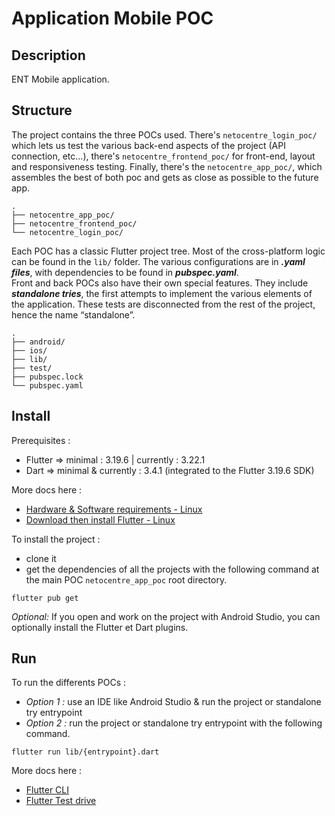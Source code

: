 # Application Mobile POC
## Description
ENT Mobile application.

## Structure

The project contains the three POCs used. There's `netocentre_login_poc/` which lets us test the various back-end aspects of the project (API connection, etc...), there's `netocentre_frontend_poc/` for front-end, layout and responsiveness testing. Finally, there's the `netocentre_app_poc/`, which assembles the best of both poc and gets as close as possible to the future app.

    .
    ├── netocentre_app_poc/
    ├── netocentre_frontend_poc/
    └── netocentre_login_poc/

Each POC has a classic Flutter project tree. Most of the cross-platform logic can be found in the `lib/` folder. The various configurations are in ___.yaml files___, with dependencies to be found in ___pubspec.yaml___.
<br>Front and back POCs also have their own special features. They include ___standalone tries___, the first attempts to implement the various elements of the application. These tests are disconnected from the rest of the project, hence the name “standalone”.

    .
    ├── android/
    ├── ios/
    ├── lib/
    ├── test/
    ├── pubspec.lock
    └── pubspec.yaml

## Install
Prerequisites :
- Flutter => minimal : 3.19.6 | currently : 3.22.1
- Dart => minimal & currently : 3.4.1 (integrated to the Flutter 3.19.6 SDK)

More docs here :
- [Hardware & Software requirements - Linux](https://docs.flutter.dev/get-started/install/linux/android#verify-system-requirements)
- [Download then install Flutter - Linux](https://docs.flutter.dev/get-started/install/linux/android#download-then-install-flutter)

To install the project :
- clone it
- get the dependencies of all the projects with the following command at the main POC `netocentre_app_poc` root directory.
```console
flutter pub get
```

_Optional:_
If you open and work on the project with Android Studio, you can optionally install the Flutter et Dart plugins.


## Run
To run the differents POCs :
- _Option 1 :_ use an IDE like Android Studio & run the project or standalone try entrypoint
- _Option 2 :_ run the project or standalone try entrypoint with the following command.
```console
flutter run lib/{entrypoint}.dart
```

More docs here :
- [Flutter CLI](https://docs.flutter.dev/reference/flutter-cli)
- [Flutter Test drive](https://docs.flutter.dev/get-started/test-drive)